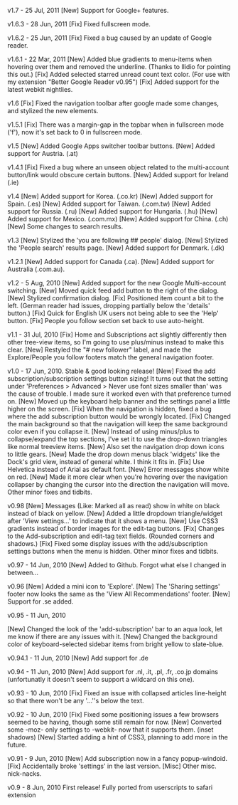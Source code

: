 v1.7 - 25 Jul, 2011
[New] Support for Google+ features.

v1.6.3 - 28 Jun, 2011
[Fix] Fixed fullscreen mode.

v1.6.2 - 25 Jun, 2011
[Fix] Fixed a bug caused by an update of Google reader.

v1.6.1 - 22 Mar, 2011
[New] Added blue gradients to menu-items when hovering over them and removed the underline. (Thanks to Ilidio for pointing this out.)
[Fix] Added selected starred unread count text color. (For use with my extension "Better Google Reader v0.95")
[Fix] Added support for the latest webkit nightlies.

v1.6
[Fix] Fixed the navigation toolbar after google made some changes, and stylized the new elements.

v1.5.1
[Fix] There was a margin-gap in the topbar when in fullscreen mode ('f'), now it's set back to 0 in fullscreen mode.

v1.5
[New] Added Google Apps switcher toolbar buttons.
[New] Added support for Austria. (.at)

v1.4.1
[Fix] Fixed a bug where an unseen object related to the multi-account button/link would obscure certain buttons.
[New] Added support for Ireland (.ie)

v1.4
[New] Added support for Korea. (.co.kr)
[New] Added support for Spain. (.es)
[New] Added support for Taiwan. (.com.tw)
[New] Added support for Russia. (.ru)
[New] Added support for Hungaria. (.hu)
[New] Added support for Mexico. (.com.mx)
[New] Added support for China. (.ch)
[New] Some changes to search results.

v1.3
[New] Stylized the 'you are following ## people' dialog.
[New] Stylized the 'People search' results page.
[New] Added support for Denmark. (.dk)

v1.2.1
[New] Added support for Canada (.ca).
[New] Added support for Australia (.com.au).

v1.2 - 5 Aug, 2010
[New] Added support for the new Google Multi-account switching.
[New] Moved quick feed add button to the right of the dialog.
[New] Stylized confirmation dialog.
[Fix] Positioned item count a bit to the left. (German reader had issues, dropping partially below the 'details' button.)
[Fix] Quick for English UK users not being able to see the 'Help' button.
[Fix] People you follow section set back to use auto-height.

v1.1 - 31 Jul, 2010
[Fix] Home and Subscriptions act slightly differently then other tree-view items, so I'm going to use plus/minus instead to make this clear.
[New] Restyled the "# new follower" label, and made the Explore/People you follow footers match the general navigation footer.

v1.0 - 17 Jun, 2010. Stable & good looking release!
[New] Fixed the add subscription/subscription settings button sizing! It turns out that the setting under 'Preferences > Advanced > Never use font sizes smaller than' was the cause of trouble. I made sure it worked even with that preference turned on.
[New] Moved up the keyboard help banner and the settings panel a little higher on the screen.
[Fix] When the navigation is hidden, fixed a bug where the add subscription button would be wrongly located.
[Fix] Changed the main background so that the navigation will keep the same background color even if you collapse it.
[New] Instead of using minus/plus to collapse/expand the top sections, I've set it to use the drop-down triangles like normal treeview items.
[New] Also set the navigation drop down icons to little gears.
[New] Made the drop down menus black 'widgets' like the Dock's grid view, instead of general white. I think it fits in.
[Fix] Use Helvetica instead of Arial as default font.
[New] Error messages show white on red.
[New] Made it more clear when you're hovering over the navigation collapser by changing the cursor into the direction the navigation will move.
Other minor fixes and tidbits.

v0.98
[New] Messages (Like: Marked all as read) show in white on black instead of black on yellow.
[New] Added a little dropdown triangle/widget after 'View settings...' to indicate that it shows a menu.
[New] Use CSS3 gradients instead of border images for the edit-tag buttons.
[Fix] Changes to the Add-subscription and edit-tag text fields. (Rounded corners and shadows.)
[Fix] Fixed some display issues with the add/subscription settings buttons when the menu is hidden.
Other minor fixes and tidbits.

v0.97 -  14 Jun, 2010
[New] Added to Github.
Forgot what else I changed in between...

v0.96
[New] Added a mini icon to 'Explore'.
[New] The 'Sharing settings' footer now looks the same as the 'View All Recommendations' footer.
[New] Support for .se added.

v0.95 - 11 Jun, 2010

[New] Changed the look of the 'add-subscription' bar to an aqua look, let me know if there are any issues with it.
[New] Changed the background color of keyboard-selected sidebar items from bright yellow to slate-blue.

v0.94.1 - 11 Jun, 2010
[New] Add support for .de

v0.94 - 11 Jun, 2010
[New] Add support for .nl, .it, .pl, .fr, .co.jp domains (unfortunatly it doesn't seem to support a wildcard on this one).

v0.93 - 10 Jun, 2010
[Fix] Fixed an issue with collapsed articles line-height so that there won't be any '...''s below the text.

v0.92 - 10 Jun, 2010
[Fix] Fixed some positioning issues a few browsers seemed to be having, though some still remain for now.
[New] Converted some -moz- only settings to -webkit- now that it supports them. (inset shadows)
[New] Started adding a hint of CSS3, planning to add more in the future.

v0.91 - 9 Jun, 2010
[New] Add subscription now in a fancy popup-windoid.
[Fix] Accidentally broke 'settings' in the last version.
[Misc] Other misc. nick-nacks.

v0.9 - 8 Jun, 2010
First release!
Fully ported from userscripts to safari extension